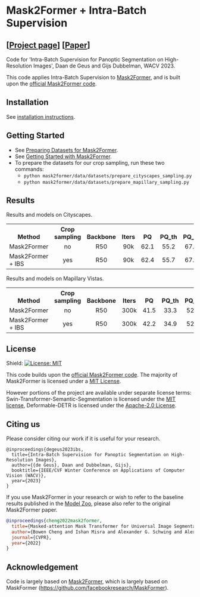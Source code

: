 # Mask2Former + Intra-Batch Supervision
## [[Project page](https://ddegeus.github.io/intra-batch-supervision/)] [[Paper](https://openaccess.thecvf.com/content/WACV2023/html/de_Geus_Intra-Batch_Supervision_for_Panoptic_Segmentation_on_High-Resolution_Images_WACV_2023_paper.html)]

Code for 'Intra-Batch Supervision for Panoptic Segmentation on High-Resolution Images', Daan de Geus and Gijs Dubbelman, WACV 2023.

This code applies Intra-Batch Supervision to [Mask2Former](https://arxiv.org/abs/2112.01527), and is built upon the [official Mask2Former code](https://github.com/facebookresearch/Mask2Former/).

## Installation

See [installation instructions](INSTALL.md).

## Getting Started

* See [Preparing Datasets for Mask2Former](datasets/README.md).
* See [Getting Started with Mask2Former](GETTING_STARTED.md).
* To prepare the datasets for our crop sampling, run these two commands:
  * `python mask2former/data/datasets/prepare_cityscapes_sampling.py`
  * `python mask2former/data/datasets/prepare_mapillary_sampling.py`

  
## Results
Results and models on Cityscapes. 

<table><tbody>
<!-- START TABLE -->
<!-- TABLE HEADER -->
<th valign="bottom">Method</th>
<th valign="bottom">Crop sampling</th>
<th valign="bottom">Backbone</th>
<th valign="bottom">Iters</th>
<th valign="bottom">PQ</th>
<th valign="bottom">PQ_th</th>
<th valign="bottom">PQ_st</th>
<th valign="bottom">Acc_th</th>
<th valign="bottom">Prec_th</th>
<th valign="bottom">config</th>
<th valign="bottom">model</th>
<!-- TABLE BODY -->
<tr><td align="left">Mask2Former</td>
<td align="center">no</td>
<td align="center">R50</td>
<td align="center">90k</td>
<td align="center">62.1</td>
<td align="center">55.2</td>
<td align="center">67.2</td>
<td align="center">87.1</td>
<td align="center">93.3</td>
<td align="center"><a href="configs/cityscapes/panoptic-segmentation/maskformer2_R50_bs16_90k.yaml">config</a>
<td align="center">TBD</td>
</tr>
<tr><td align="left">Mask2Former + IBS </td>
<td align="center">yes</td>
<td align="center">R50</td>
<td align="center">90k</td>
<td align="center">62.4</td>
<td align="center">55.7</td>
<td align="center">67.3</td>
<td align="center">87.6</td>
<td align="center">94.1</td>
<td align="center"><a href="configs/cityscapes/panoptic-segmentation/maskformer2_R50_bs16_90k_ibs_cropsampling.yaml">config</a></td>
<td align="center">TBD</td>
</tr>
</tbody></table>

Results and models on Mapillary Vistas.

<table><tbody>
<!-- START TABLE -->
<!-- TABLE HEADER -->
<th valign="bottom">Method</th>
<th valign="bottom">Crop sampling</th>
<th valign="bottom">Backbone</th>
<th valign="bottom">Iters</th>
<th valign="bottom">PQ</th>
<th valign="bottom">PQ_th</th>
<th valign="bottom">PQ_st</th>
<th valign="bottom">Acc_th</th>
<th valign="bottom">Prec_th</th>
<th valign="bottom">config</th>
<th valign="bottom">model</th>
<!-- TABLE BODY -->
<tr><td align="left">Mask2Former</td>
<td align="center">no</td>
<td align="center">R50</td>
<td align="center">300k</td>
<td align="center">41.5</td>
<td align="center">33.3</td>
<td align="center">52.4</td>
<td align="center">71.7</td>
<td align="center">78.8</td>
<td align="center"><a href="configs/mapillary-vistas/panoptic-segmentation/maskformer_R50_bs16_300k.yaml">config</a>
<td align="center">TBD</td>
</tr>
<tr><td align="left">Mask2Former + IBS </td>
<td align="center">yes</td>
<td align="center">R50</td>
<td align="center">300k</td>
<td align="center">42.2</td>
<td align="center">34.9</td>
<td align="center">52.0</td>
<td align="center">75.7</td>
<td align="center">84.1</td>
<td align="center"><a href="configs/mapillary-vistas/panoptic-segmentation/maskformer_R50_bs16_300k_ibs_cropsampling.yaml">config</a></td>
<td align="center">TBD</td>
</tr>
</tbody></table>



## License

Shield: [![License: MIT](https://img.shields.io/badge/License-MIT-yellow.svg)](https://opensource.org/licenses/MIT)

This code builds upon the [official Mask2Former code](https://github.com/facebookresearch/Mask2Former/). The majority of Mask2Former is licensed under a [MIT License](LICENSE).

However portions of the project are available under separate license terms: Swin-Transformer-Semantic-Segmentation is licensed under the [MIT license](https://github.com/SwinTransformer/Swin-Transformer-Semantic-Segmentation/blob/main/LICENSE), Deformable-DETR is licensed under the [Apache-2.0 License](https://github.com/fundamentalvision/Deformable-DETR/blob/main/LICENSE).

## <a name="Citing"></a>Citing us

Please consider citing our work if it is useful for your research.

```
@inproceedings{degeus2023ibs,
  title={Intra-Batch Supervision for Panoptic Segmentation on High-Resolution Images},
  author={{de Geus}, Daan and Dubbelman, Gijs},
  booktitle={IEEE/CVF Winter Conference on Applications of Computer Vision (WACV)},
  year={2023}
}
```

If you use Mask2Former in your research or wish to refer to the baseline results published in the [Model Zoo](MODEL_ZOO.md), please also refer to the original Mask2Former paper.

```BibTeX
@inproceedings{cheng2022mask2former,
  title={Masked-attention Mask Transformer for Universal Image Segmentation},
  author={Bowen Cheng and Ishan Misra and Alexander G. Schwing and Alexander Kirillov and Rohit Girdhar},
  journal={CVPR},
  year={2022}
}
```


## Acknowledgement

Code is largely based on [Mask2Former](https://github.com/facebookresearch/Mask2Former/), which is largely based on MaskFormer (https://github.com/facebookresearch/MaskFormer).
